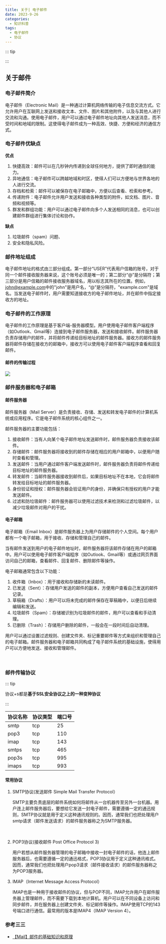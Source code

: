 ```yaml
---
title: 关于| 电子邮件
date: 2023-9-26
categories: 
  - 知识科普
tags: 
  - 电子邮件
  - 协议
---
```




::: tip



:::

## 关于邮件

### 电子邮件简介

电子邮件（Electronic Mail）是一种通过计算机网络传输的电子信息交流方式。它允许用户在互联网上发送和接收文本、文件、图片和其他附件，以及与其他人进行交流和沟通。使用电子邮件，用户可以通过电子邮件地址向其他人发送消息，而不受时间和地域的限制。这使得电子邮件成为一种高效、快捷、方便和经济的通信方式。



### 电子邮件优缺点

**优点**

1. 快捷高效：邮件可以在几秒钟内传递到全球任何地方，提供了即时通信的能力。
2. 异地通信：电子邮件可以跨越地域和时区，使得人们可以方便地与世界各地的人进行交流。
3. 存档和检索：邮件可以被保存在电子邮箱中，方便以后查看、检索和参考。
4. 传递附件：电子邮件允许用户发送和接收各种类型的附件，如文档、图片、音频和视频等。
5. 群发和群组功能：用户可以通过电子邮件向多个人发送相同的消息，也可以创建邮件群组进行集体讨论和协作。

**缺点**

1. 垃圾邮件（spam）问题、
2. 安全和隐私风险。

### 邮件地址组成

电子邮件地址的格式由三部分组成。第一部分“USER”代表用户信箱的账号，对于同一个邮件接收服务器来说，这个账号必须是唯一的；第二部分“@”是分隔符；第三部分是用户信箱的邮件接收服务器域名，用以标志其所在的位置。例如，[john@example.com](mailto:john@example.com)中的"john"是用户名，“@”是分隔符，"example.com"是域名。当发送电子邮件时，用户需要知道接收方的电子邮件地址，并在邮件中指定接收方的地址。

### 电子邮件的工作原理

电子邮件的工作原理是基于客户端-服务器模型。用户使用电子邮件客户端程序（如Outlook、Gmail等）连接到电子邮件服务器，发送和接收邮件。邮件服务器负责存储用户的邮件，并将邮件传递给目标地址的邮件服务器。接收方的邮件服务器将邮件存储在接收方的邮箱中，接收方可以使用电子邮件客户端程序查看和回复邮件。



#### 邮件的传输过程

![](https://telegraph-image.pages.dev/file/86fd7568ebd05416a8ba4.png)

### 邮件服务器和电子邮箱

#### 邮件服务器

邮件服务器（Mail Server）是负责接收、存储、发送和转发电子邮件的计算机系统或应用程序。它是电子邮件系统的核心组件之一。

邮件服务器的主要功能包括：

1. 接收邮件：当有人向某个电子邮件地址发送邮件时，邮件服务器负责接收该邮件。
2. 存储邮件：邮件服务器将接收到的邮件存储在相应的用户邮箱中，以便用户随时查看和管理。
3. 发送邮件：当用户通过邮件客户端发送邮件时，邮件服务器负责将邮件传递给目标地址的邮件服务器。
4. 转发邮件：当邮件服务器接收到邮件后，如果目标地址不在本地，它会将邮件转发给目标地址的邮件服务器。
5. 身份验证和授权：邮件服务器会验证用户的身份，并确保只有授权的用户才能发送邮件。
6. 过滤和防垃圾邮件：邮件服务器可以使用过滤技术来检测和过滤垃圾邮件，以减少垃圾邮件对用户的干扰。

#### 电子邮箱

电子邮箱（Email Inbox）是邮件服务器上为用户存储邮件的个人空间。每个用户都有一个电子邮箱，用于接收、存储和管理自己的邮件。

当有邮件发送到用户的电子邮件地址时，邮件服务器将该邮件存储在用户的邮箱中。用户可以使用电子邮件客户端程序（如Outlook、Gmail等）或通过网页界面访问自己的邮箱，查看邮件、回复邮件、删除邮件等操作。

电子邮箱通常包含以下功能：

1. 收件箱（Inbox）：用于接收和存储新的未读邮件。
2. 已发送（Sent）：存储用户发送的邮件的副本，方便用户查看自己发送的邮件记录。
3. 草稿箱（Drafts）：用户可以将未完成的邮件保存在草稿箱中，以便日后继续编辑和发送。
4. 垃圾邮件（Spam）：存储被识别为垃圾邮件的邮件，用户可以查看和手动清理。
5. 已删除（Trash）：存储用户删除的邮件，一般会在一段时间后自动清理。

用户可以通过设置过滤规则、创建文件夹、标记重要邮件等方式来组织和管理自己的电子邮箱。邮件服务器和电子邮箱共同构成了电子邮件系统的基础设施，使得用户可以方便地发送、接收和管理邮件。

　　

### 邮件传输协议

::: tip

协议+s都是**基于SSL安全协议之上的一种变种协议**

:::

| 协议名称 | 协议类型 | 端口号 |
| -------- | -------- | ------ |
| smtp     | tcp      | 25     |
| pop3     | tcp      | 110    |
| imap     | tcp      | 143    |
| smtps    | tcp      | 465    |
| pop3s    | tcp      | 995    |
| imaps    | tcp      | 993    |

#### 常用协议

1. SMTP协议(发送邮件 Simple Mail Transfer Protocol）

   SMTP主要负责底层的邮件系统如何将邮件从一台机器传至另外一台机器。用户连上邮件服务器后，要想给它发送一封电子邮件，需要遵循一定的通迅规则，SMTP协议就是用于定义这种通讯规则的。因而，通常我们也把处理用户smtp请求（邮件发送请求）的邮件服务器称之为SMTP服务器。

　　

2. POP3协议(接收邮件 Post Office Protocol 3)

   用户若想从邮件服务器管理的电子邮箱中接收一封电子邮件的话，他连上邮件服务器后，也需要遵循一定的通迅格式，POP3协议用于定义这种通讯格式。因而，通常我们也把处理用户pop3请求（邮件接收请求）的邮件服务器称之为POP3服务器。



3. IMAP（Internet Message Access Protocol）

   IMAP也是一种用于接收邮件的协议，但与POP不同，IMAP允许用户在邮件服务器上管理邮件，而不需要下载到本地计算机。用户可以在不同设备上访问和同步邮件，并在服务器上创建文件夹、标记邮件等操作。IMAP使用TCP的143号端口进行通信。最常用的版本是IMAP4（IMAP Version 4）。



### 参考三三

- [【Mail】邮件的基础知识和原理](https://www.cnblogs.com/h--d/p/6125665.html)


